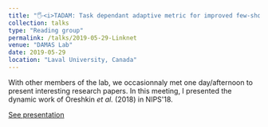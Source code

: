 ```yaml
---
title: "🖐️<i>TADAM: Task dependant adaptive metric for improved few-shot learning</i> (Oreshkin <i>et al.</i>, 2018)"
collection: talks
type: "Reading group"
permalink: /talks/2019-05-29-Linknet
venue: "DAMAS Lab"
date: 2019-05-29
location: "Laval University, Canada"
---
```

With other members of the lab, we occasionnaly met one day/afternoon to present interesting research papers. In this meeting, I presented the dynamic work of Oreshkin <i>et al.</i> (2018) in NIPS'18.

[See presentation](https://drive.google.com/file/d/10cNLQLASQjTopIpW1wF2lWKDq5xYR0Hu/view?usp=sharing)

